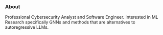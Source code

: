 ### About

Professional Cybersecurity Analyst and Software Engineer. 
Interested in ML Research specifically GNNs and methods that are alternatives to autoregressive LLMs.

